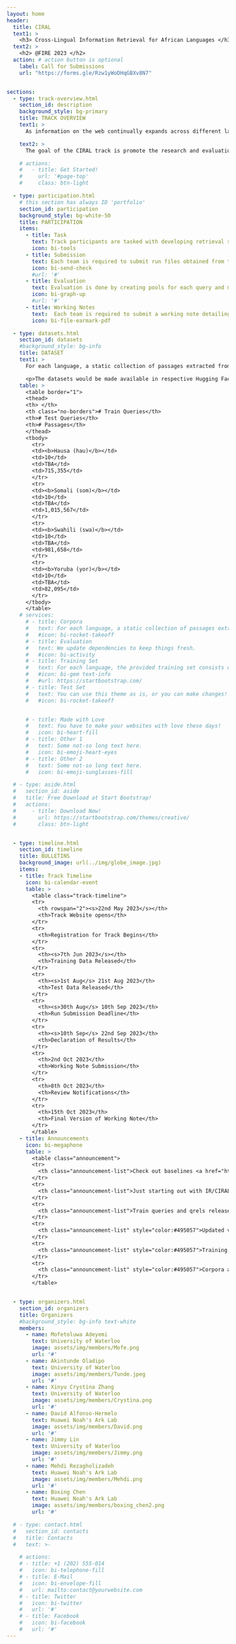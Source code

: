 ```yaml
---
layout: home
header:
  title: CIRAL
  text1: >
    <h3> Cross-Lingual Information Retrieval for African Languages </h3>
  text2: >
    <h2> @FIRE 2023 </h2>
  action: # action button is optional
    label: Call for Submissions
    url: "https://forms.gle/Rzw1yWoDHqGBXv8N7"


sections:
  - type: track-overview.html
    section_id: description
    background_style: bg-primary
    title: TRACK OVERVIEW
    text1: >
      As information on the web continually expands across different languages, Cross-lingual information retrieval (CLIR) systems which enable users search in one language and retrieve documents in another are becoming increasingly important. Research in CLIR for African languages is also growing, and these methods often require African CLIR test collections to adequately evaluate systems and expand research. Collections have been curated which either include some African languages or solely focus on African languages, however, these collections are mostly created via translation or synthetically and could be prone to bias and translation issues.

    text2: >
      The goal of the CIRAL track is promote the research and evaluation of CLIR for African languages. With the intent of curating a human-annotated test collection through a community shared task, our track entails retrieval between English and four African languages which are Hausa, Somali, Swahili and Yoruba. Given the low-resourced nature of African languages, this track also focuses on fostering CLIR research and evaluation in low-resource settings, and hence the development of retrieval systems that are well suited for such tasks.

    # actions:
    #   - title: Get Started!
    #     url: '#page-top'
    #     class: btn-light

  - type: participation.html
    # this section has always ID 'portfolio'
    section_id: participation
    background_style: bg-white-50
    title: PARTICIPATION
    items:
      - title: Task
        text: Track participants are tasked with developing retrieval systems that return <em>documents</em> in a specified African language when issued a query in English. Retrieval is done at the passage level, with queries formulated as natural language questions and passages relevant to a given query are those with answers to the question. More details on the training and tests sets are provided in the <a href="#datasets">Dataset</a> section.
        icon: bi-tools
      - title: Submission
        text: Each team is required to submit run files obtained from their retrieval systems in the 6 column standard TREC format. Submissions are expected to be 2 to 3 per language, but with a cap of 3. Participants with more than 3 submissions in any of the languages would have the top 3 selected based on ranking by the team. Run files can be submitted using this <a href="https://forms.gle/M1XJi39evHfibPMB9">form</a>
        icon: bi-send-check
        #url: '#'
      - title: Evaluation
        text: Evaluation is done by creating pools for each query and manually judging for the binary relevance of retrieved passages (pooling depth is <em>k = 20</em>). Using the provided judgements, the submitted run files are evaluated with the following standard retrieval metrics - Recall@100 and nDCG@20.
        icon: bi-graph-up
        #url: '#'
      - title: Working Notes
        text:  Each team is required to submit a working note detailing their proposed retrieval system and approach to the task. The required format for the working note is the <b>Single Coulmn CEUR format</b>, with a minimum of 5 pages. Submissions would be made to the track’s email at <a href="mailto:ciralproject23@gmail.com">ciralproject23@gmail.com</a>.
        icon: bi-file-earmark-pdf

  - type: datasets.html
    section_id: datasets
    #background_style: bg-info
    title: DATASET
    text1: >
      For each language, a static collection of passages extracted from news articles is provided. The training set comprises of the static collection, approximately 10 queries per language and some binary relevance judgements for each query. <b>The queries and qrels in the train set serve as samples to help analyze relevance, and explore approaches while using the qrels for evaluation.</b> The statistics of the collection is documented in the dataset repo, and can also be found in the table on the right.

      <p>The datasets would be made available in respective Hugging Face repos (<a href="https://huggingface.co/datasets/CIRAL/ciral-corpus">Corpus</a>, <a href="https://huggingface.co/datasets/CIRAL/ciral/tree/main">Queries and Jugdements</a>)  according to the release date for each set. Participants can request for access to the training and test sets.</p>
    table: >
      <table border="1">
      <thead>
      <th> </th>
      <th class="no-borders"># Train Queries</th>
      <th># Test Queries</th>
      <th># Passages</th>
      </thead>
      <tbody>
        <tr>
        <td><b>Hausa (hau)</b></td>
        <td>10</td>
        <td>TBA</td>
        <td>715,355</td>
        </tr>
        <tr>
        <td><b>Somali (som)</b></td>
        <td>10</td>
        <td>TBA</td>
        <td>1,015,567</td>
        </tr>
        <tr>
        <td><b>Swahili (swa)</b></td>
        <td>10</td>
        <td>TBA</td>
        <td>981,658</td>
        </tr>
        <tr>
        <td><b>Yoruba (yor)</b></td>
        <td>10</td>
        <td>TBA</td>
        <td>82,095</td>
        </tr>
      </tbody>
      </table>
    # services:
      # - title: Corpora
      #   text: For each language, a static collection of passages extracted from news articles is provided. The news articles are obtained from the indigenous websites 
      #   #icon: bi-rocket-takeoff
      # - title: Evaluation
      #   text: We update dependencies to keep things fresh.
      #   #icon: bi-activity
      # - title: Training Set
      #   text: For each language, the provided training set consists of a monolingual collection of passages, approximately 10 queries and a few (an average of 10) relevance judgments for each query. These relevance judgments would help participants with analysis as well as tune their prototype systems.
      #   #icon: bi-gem text-info
      #   #url: https://startbootstrap.com/
      # - title: Test Set
      #   text: You can use this theme as is, or you can make changes!
      #   #icon: bi-rocket-takeoff


      # - title: Made with Love
      #   text: You have to make your websites with love these days!
      #   icon: bi-heart-fill
      # - title: Other 1
      #   text: Some not-so long text here.
      #   icon: bi-emoji-heart-eyes
      # - title: Other 2
      #   text: Some not-so long text here.
      #   icon: bi-emoji-sunglasses-fill

  # - type: aside.html
  #   section_id: aside
  #   title: Free Download at Start Bootstrap!
  #   actions:
  #     - title: Download Now!
  #       url: https://startbootstrap.com/themes/creative/
  #       class: btn-light


  - type: timeline.html
    section_id: timeline
    title: BULLETINS
    background_image: url(../img/globe_image.jpg)
    items:
    - title: Track Timeline
      icon: bi-calendar-event
      table: >
        <table class="track-timeline">
        <tr>
          <th rowspan="2"><s>22nd May 2023</s></th>
          <th>Track Website opens</th>
        </tr>
        <tr>
          <th>Registration for Track Begins</th>
        </tr>
        <tr>
          <th><s>7th Jun 2023</s></th>
          <th>Training Data Released</th>
        </tr>
        <tr>
          <th><s>1st Aug</s> 21st Aug 2023</th>
          <th>Test Data Released</th>
        </tr>
        <tr>
          <th><s>30th Aug</s> 10th Sep 2023</th>
          <th>Run Submission Deadline</th>
        </tr>
        <tr>
          <th><s>10th Sep</s> 22nd Sep 2023</th>
          <th>Declaration of Results</th>
        </tr>
        <tr>
          <th>2nd Oct 2023</th>
          <th>Working Note Submission</th>
        </tr>
        <tr>
          <th>8th Oct 2023</th>
          <th>Review Notifications</th>
        </tr>
        <tr>
          <th>15th Oct 2023</th>
          <th>Final Version of Working Note</th>
        </tr>
        </table>
    - title: Announcements
      icon: bi-megaphone
      table: >
        <table class="announcement">
        <tr>
          <th class="announcement-list">Check out baselines <a href="https://github.com/ciralproject/ciral#-baselines-and-evaluation">here</a></th>
        </tr>
        <tr>
          <th class="announcement-list">Just starting out with IR/CIRAL <a href="https://github.com/ciralproject/ciral/blob/main/Guidelines/README.md">Quick Start</a>, <a href="https://github.com/ciralproject/ciral">Documentation</a></th>
        </tr>
        <tr>
          <th class="announcement-list">Train queries and qrels released for Swahili and Somali <a href="https://huggingface.co/datasets/CIRAL/ciral/tree/main">here</a></th>
        </tr>
        <tr>
          <th class="announcement-list" style="color:#495057">Updated version of corpora available in Hugging Face <a href="https://huggingface.co/datasets/CIRAL/ciral-corpus">repo</a></th>
        </tr>
        <tr>
          <th class="announcement-list" style="color:#495057">Training data released for Hausa and Yoruba <a href="https://huggingface.co/datasets/CIRAL/ciral">here</a></th>
        </tr>
        <tr>
          <th class="announcement-list" style="color:#495057">Corpora available <a href="https://huggingface.co/datasets/CIRAL/ciral-corpus">here</a></th>
        </tr>
        </table>


  - type: organizers.html
    section_id: organizers
    title: Organizers
    #background_style: bg-info text-white
    members:
      - name: Mofetoluwa Adeyemi
        text: University of Waterloo
        image: assets/img/members/Mofe.png
        url: '#'
      - name: Akintunde Oladipo
        text: University of Waterloo
        image: assets/img/members/Tunde.jpeg
        url: '#'
      - name: Xinyu Crystina Zhang
        text: University of Waterloo
        image: assets/img/members/Crystina.png
        url: '#'
      - name: David Alfonso-Hermelo
        text: Huawei Noah's Ark Lab
        image: assets/img/members/David.png
        url: '#'
      - name: Jimmy Lin
        text: University of Waterloo
        image: assets/img/members/Jimmy.png
        url: '#'
      - name: Mehdi Rezagholizadeh
        text: Huawei Noah's Ark Lab
        image: assets/img/members/Mehdi.png
        url: '#'
      - name: Boxing Chen
        text: Huawei Noah's Ark Lab
        image: assets/img/members/boxing_chen2.png
        url: '#'

  # - type: contact.html
  #   section_id: contacts
  #   title: Contacts
  #   text: >-

    # actions:
    # - title: +1 (202) 555-014
    #   icon: bi-telephone-fill
    # - title: E-Mail
    #   icon: bi-envelope-fill
    #   url: mailto:contact@yourwebsite.com
    # - title: Twitter
    #   icon: bi-twitter
    #   url: '#'
    # - title: Facebook
    #   icon: bi-facebook
    #   url: '#'
---
```


